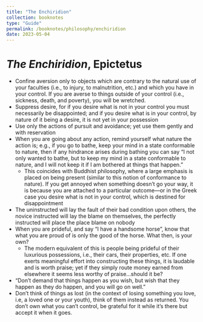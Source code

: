 ```yaml
---
title: "The Enchiridion"
collection: booknotes
type: "Guide"
permalink: /booknotes/philosophy/enchiridion
date: 2023-05-04
---
```


# *The Enchiridion*, Epictetus
* Confine aversion only to objects which are contrary to the natural use of your faculties (i.e., to injury, to malnutrition, etc.) and which you have in your control. If you are averse to things outside of your control (i.e., sickness, death, and poverty), you will be wretched.
* Suppress desire, for if you desire what is not in your control you must necessarily be disappointed; and if you desire what is in your control, by nature of it being a desire, it is not yet in your possession
* Use only the actions of pursuit and avoidance; yet use them gently and with reservation
* When you are going about any action, remind yourself what nature the action is; e.g., if you go to bathe, keep your mind in a state conformable to nature, then if any hindrance arises during bathing you can say “I not only wanted to bathe, but to keep my mind in a state conformable to nature, and I will not keep it if I am bothered at things that happen.”
  * This coincides with Buddhist philosophy, where a large emphasis is placed on being present (similar to this notion of conformance to nature). If you get annoyed when something doesn’t go your way, it is because you are attached to a particular outcome—or in the Greek case you desire what is not in your control, which is destined for disappointment
* The uninstructed will lay the fault of their bad condition upon others, the novice instructed will lay the blame on themselves, the perfectly instructed will place the place blame on nobody
* When you are prideful, and say “I have a handsome horse”, know that what you are proud of is only the good of the horse. What then, is your own?
  * The modern equivalent of this is people being prideful of their luxurious possessions, i.e., their cars, their properties, etc. If one exerts meaningful effort into constructing these things, it is laudable and is worth praise; yet if they simply route money earned from elsewhere it seems less worthy of praise…should it be?
* “Don’t demand that things happen as you wish, but wish that they happen as they do happen, and you will go on well.”
* Don’t think of things as lost (in the context of losing something you love, i.e, a loved one or your youth), think of them instead as returned. You don’t own what you can’t control, be grateful for it while it’s there but accept it when it goes.
